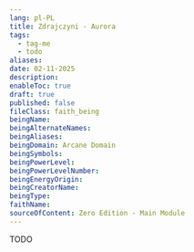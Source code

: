 ```yaml
---
lang: pl-PL
title: Zdrajczyni - Aurora
tags:
  - tag-me
  - todo
aliases: 
date: 02-11-2025
description: 
enableToc: true
draft: true
published: false
fileClass: faith_being
beingName: 
beingAlternateNames: 
beingAliases: 
beingDomain: Arcane Domain
beingSymbols: 
beingPowerLevel: 
beingPowerLevelNumber: 
beingEnergyOrigin: 
beingCreatorName: 
beingType: 
faithName: 
sourceOfContent: Zero Edition - Main Module
---
```


TODO